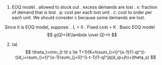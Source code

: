 1. EOQ model
. allowed to stock out
. excess demands are lost
. x: fraction of demand that is lost
. p: cost per each lost unit
. c: cost to order per each unit. We should consider c because some demands are lost.

Since it is EOQ model, suppose:
. L = 0
. Fixed   cost = K
. 
Basic EOQ model
$$
g(Q)={K\lambda \over Q}+h
$$ 

2. (a)
$$
\theta_t=min_{t \lt s \le T+1}(K+h\sum_{i=t}^{s-1}(1-q)^{i-t}d_i+\sum_{i=t}^{s-1}\sum_{j=0}^{i-t-1}(1-q)^jq(d_ip+jh)+\theta_s)
$$

<!--stackedit_data:
eyJoaXN0b3J5IjpbNTk0NDE2MjczLDEzNTM2NDk0MTYsMTY1Mj
Q5NzM2OSwtNjE3NzQxNzMzLC0xNzQ3MzEyNjc3LC0xMzgxNjQz
OTExLC02MDk2MDU1MzhdfQ==
-->